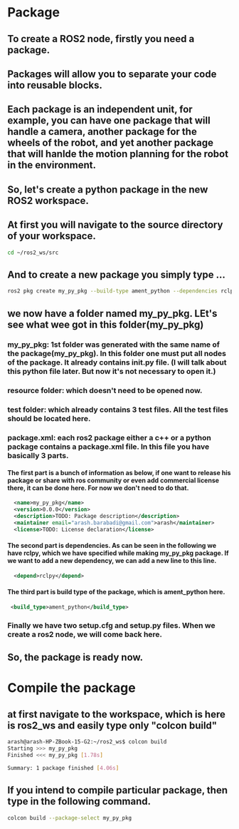 # Package
## To create a ROS2 node, firstly you need a package.
## Packages will allow you to separate your code into reusable blocks.
## Each package is an independent unit, for example, you can have one package that will handle a camera, another package for the wheels of the robot, and yet another package that will hanlde the motion planning for the robot in the environment. 
## So, let's create a python package in the new ROS2 workspace. 
## At first you will navigate to the source directory of your workspace. 
```bash
cd ~/ros2_ws/src
```
## And to create a new package you simply type ...
```bash
ros2 pkg create my_py_pkg --build-type ament_python --dependencies rclpy
```
## we now have a folder named my_py_pkg. LEt's see what wee got in this folder(my_py_pkg)
### my_py_pkg: 1st folder was generated with the same name of the package(my_py_pkg). In this folder one must put all nodes of the package. It already contains __init__.py file. (I will talk about this python file later. But now it's not necessary to open it.) 
### resource folder: which doesn't need to be opened now. 
### test folder: which already contains 3 test files. All the test files should be located here. 
### package.xml: each ros2 package either a c++ or a python package contains a package.xml file. In this file you have basically 3 parts. 
#### The first part is a bunch of information as below, if one want to release his package or share with ros community or even add commercial license there, it can be done here. For now we don't need to do that.
```xml
  <name>my_py_pkg</name>
  <version>0.0.0</version>
  <description>TODO: Package description</description>
  <maintainer email="arash.barabadi@gmail.com">arash</maintainer>
  <license>TODO: License declaration</license>
```
#### The second part is dependencies. As can be seen in the following we have rclpy, which we have specified while making my_py_pkg package. If we want to add a new dependency, we can add a new line to this line. 
```xml
  <depend>rclpy</depend>
```
#### The third part is build type of the package, which is ament_python here. 
```xml
 <build_type>ament_python</build_type>
```
### Finally we have two setup.cfg and setup.py files. When we create a ros2 node, we will come back here. 

## So, the package is ready now. 
# Compile the package
## at first navigate to the workspace, which is here is ros2_ws and easily type only "colcon build"
```bash
arash@arash-HP-ZBook-15-G2:~/ros2_ws$ colcon build
Starting >>> my_py_pkg
Finished <<< my_py_pkg [1.78s]          

Summary: 1 package finished [4.06s]
```
## If you intend to compile particular package, then type in the following command.
```bash
colcon build --package-select my_py_pkg
```
